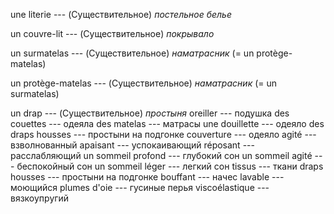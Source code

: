 une literie --- (Существительное)
*постельное белье*



un couvre-lit --- (Существительное)
*покрывало*



un surmatelas --- (Существительное)
*наматрасник*
(= un protège-matelas)



un protège-matelas --- (Существительное)
*наматрасник*
(= un surmatelas)



un drap --- (Существительное)
*простыня*
oreiller --- подушка
des couettes --- одеяла
des matelas --- матрасы
une douillette --- одеяло
des draps housses --- простыни на подгонке
couverture --- одеяло
agité --- взволнованный
apaisant --- успокаивающий
réposant --- расслабляющий
un sommeil profond --- глубокий сон
un sommeil agité --- беспокойный сон
un sommeil léger --- легкий сон
tissus --- ткани
draps housses --- простыни на подгонке
bouffant --- начес
lavable --- моющийся
plumes d'oie --- гусиные перья
viscoélastique --- вязкоупругий
